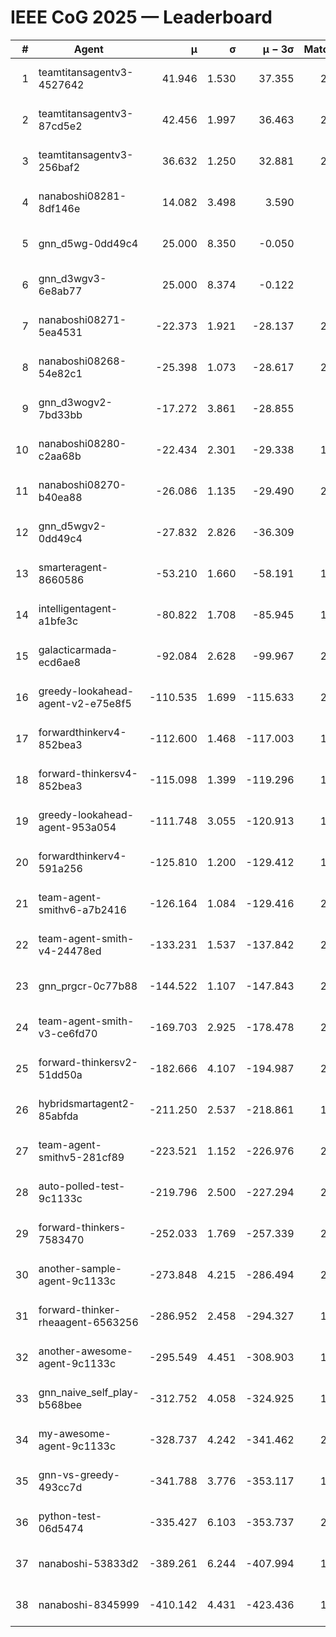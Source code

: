 # IEEE CoG 2025 — Leaderboard

| # | Agent | μ | σ | μ − 3σ | Matches | Updated |
|---:|---|---:|---:|---:|---:|---|
| 1 | teamtitansagentv3-4527642 | 41.946 | 1.530 | 37.355 | 2100 | 2025-08-29 03:10 |
| 2 | teamtitansagentv3-87cd5e2 | 42.456 | 1.997 | 36.463 | 2000 | 2025-08-29 03:10 |
| 3 | teamtitansagentv3-256baf2 | 36.632 | 1.250 | 32.881 | 2180 | 2025-08-29 03:10 |
| 4 | nanaboshi08281-8df146e | 14.082 | 3.498 | 3.590 | 50 | 2025-08-29 03:10 |
| 5 | gnn_d5wg-0dd49c4 | 25.000 | 8.350 | -0.050 | 40 | 2025-08-29 03:10 |
| 6 | gnn_d3wgv3-6e8ab77 | 25.000 | 8.374 | -0.122 | 98 | 2025-08-29 03:10 |
| 7 | nanaboshi08271-5ea4531 | -22.373 | 1.921 | -28.137 | 2400 | 2025-08-29 03:10 |
| 8 | nanaboshi08268-54e82c1 | -25.398 | 1.073 | -28.617 | 2040 | 2025-08-29 03:10 |
| 9 | gnn_d3wogv2-7bd33bb | -17.272 | 3.861 | -28.855 | 88 | 2025-08-29 03:10 |
| 10 | nanaboshi08280-c2aa68b | -22.434 | 2.301 | -29.338 | 1900 | 2025-08-29 03:10 |
| 11 | nanaboshi08270-b40ea88 | -26.086 | 1.135 | -29.490 | 2240 | 2025-08-29 03:10 |
| 12 | gnn_d5wgv2-0dd49c4 | -27.832 | 2.826 | -36.309 | 100 | 2025-08-29 03:10 |
| 13 | smarteragent-8660586 | -53.210 | 1.660 | -58.191 | 1690 | 2025-08-29 03:10 |
| 14 | intelligentagent-a1bfe3c | -80.822 | 1.708 | -85.945 | 1858 | 2025-08-29 03:10 |
| 15 | galacticarmada-ecd6ae8 | -92.084 | 2.628 | -99.967 | 2040 | 2025-08-29 03:10 |
| 16 | greedy-lookahead-agent-v2-e75e8f5 | -110.535 | 1.699 | -115.633 | 2150 | 2025-08-29 03:10 |
| 17 | forwardthinkerv4-852bea3 | -112.600 | 1.468 | -117.003 | 1709 | 2025-08-29 03:10 |
| 18 | forward-thinkersv4-852bea3 | -115.098 | 1.399 | -119.296 | 1699 | 2025-08-29 03:10 |
| 19 | greedy-lookahead-agent-953a054 | -111.748 | 3.055 | -120.913 | 1998 | 2025-08-29 03:10 |
| 20 | forwardthinkerv4-591a256 | -125.810 | 1.200 | -129.412 | 1911 | 2025-08-29 03:10 |
| 21 | team-agent-smithv6-a7b2416 | -126.164 | 1.084 | -129.416 | 2160 | 2025-08-29 03:10 |
| 22 | team-agent-smith-v4-24478ed | -133.231 | 1.537 | -137.842 | 2138 | 2025-08-29 03:10 |
| 23 | gnn_prgcr-0c77b88 | -144.522 | 1.107 | -147.843 | 2050 | 2025-08-29 03:10 |
| 24 | team-agent-smith-v3-ce6fd70 | -169.703 | 2.925 | -178.478 | 2538 | 2025-08-29 03:10 |
| 25 | forward-thinkersv2-51dd50a | -182.666 | 4.107 | -194.987 | 2024 | 2025-08-29 03:10 |
| 26 | hybridsmartagent2-85abfda | -211.250 | 2.537 | -218.861 | 1913 | 2025-08-29 03:10 |
| 27 | team-agent-smithv5-281cf89 | -223.521 | 1.152 | -226.976 | 2000 | 2025-08-29 03:10 |
| 28 | auto-polled-test-9c1133c | -219.796 | 2.500 | -227.294 | 2180 | 2025-08-29 03:10 |
| 29 | forward-thinkers-7583470 | -252.033 | 1.769 | -257.339 | 2060 | 2025-08-29 03:10 |
| 30 | another-sample-agent-9c1133c | -273.848 | 4.215 | -286.494 | 2280 | 2025-08-29 03:10 |
| 31 | forward-thinker-rheaagent-6563256 | -286.952 | 2.458 | -294.327 | 1984 | 2025-08-29 03:10 |
| 32 | another-awesome-agent-9c1133c | -295.549 | 4.451 | -308.903 | 1940 | 2025-08-29 03:10 |
| 33 | gnn_naive_self_play-b568bee | -312.752 | 4.058 | -324.925 | 1880 | 2025-08-29 03:10 |
| 34 | my-awesome-agent-9c1133c | -328.737 | 4.242 | -341.462 | 2040 | 2025-08-29 03:10 |
| 35 | gnn-vs-greedy-493cc7d | -341.788 | 3.776 | -353.117 | 1500 | 2025-08-29 03:10 |
| 36 | python-test-06d5474 | -335.427 | 6.103 | -353.737 | 2010 | 2025-08-29 03:10 |
| 37 | nanaboshi-53833d2 | -389.261 | 6.244 | -407.994 | 1760 | 2025-08-29 03:10 |
| 38 | nanaboshi-8345999 | -410.142 | 4.431 | -423.436 | 1720 | 2025-08-29 03:10 |
